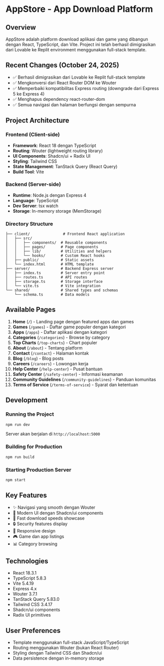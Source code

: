 # AppStore - App Download Platform

## Overview
AppStore adalah platform download aplikasi dan game yang dibangun dengan React, TypeScript, dan Vite. Project ini telah berhasil dimigrasikan dari Lovable ke Replit environment menggunakan full-stack template.

## Recent Changes (October 24, 2025)
- ✅ Berhasil dimigrasikan dari Lovable ke Replit full-stack template
- ✅ Mengkonversi dari React Router DOM ke Wouter
- ✅ Memperbaiki kompatibilitas Express routing (downgrade dari Express 5 ke Express 4)
- ✅ Menghapus dependency react-router-dom
- ✅ Semua navigasi dan halaman berfungsi dengan sempurna

## Project Architecture

### Frontend (Client-side)
- **Framework**: React 18 dengan TypeScript
- **Routing**: Wouter (lightweight routing library)
- **UI Components**: Shadcn/ui + Radix UI
- **Styling**: Tailwind CSS
- **State Management**: TanStack Query (React Query)
- **Build Tool**: Vite

### Backend (Server-side)
- **Runtime**: Node.js dengan Express 4
- **Language**: TypeScript
- **Dev Server**: tsx watch
- **Storage**: In-memory storage (MemStorage)

### Directory Structure
```
├── client/               # Frontend React application
│   ├── src/
│   │   ├── components/  # Reusable components
│   │   ├── pages/       # Page components
│   │   ├── lib/         # Utilities and helpers
│   │   └── hooks/       # Custom React hooks
│   ├── public/          # Static assets
│   └── index.html       # HTML template
├── server/              # Backend Express server
│   ├── index.ts         # Server entry point
│   ├── routes.ts        # API routes
│   ├── storage.ts       # Storage interface
│   └── vite.ts          # Vite integration
└── shared/              # Shared types and schemas
    └── schema.ts        # Data models
```

## Available Pages
1. **Home** (`/`) - Landing page dengan featured apps dan games
2. **Games** (`/games`) - Daftar game populer dengan kategori
3. **Apps** (`/apps`) - Daftar aplikasi dengan kategori
4. **Categories** (`/categories`) - Browse by category
5. **Top Charts** (`/top-charts`) - Chart populer
6. **About** (`/about`) - Tentang platform
7. **Contact** (`/contact`) - Halaman kontak
8. **Blog** (`/blog`) - Blog posts
9. **Careers** (`/careers`) - Lowongan kerja
10. **Help Center** (`/help-center`) - Pusat bantuan
11. **Safety Center** (`/safety-center`) - Informasi keamanan
12. **Community Guidelines** (`/community-guidelines`) - Panduan komunitas
13. **Terms of Service** (`/terms-of-service`) - Syarat dan ketentuan

## Development

### Running the Project
```bash
npm run dev
```
Server akan berjalan di `http://localhost:5000`

### Building for Production
```bash
npm run build
```

### Starting Production Server
```bash
npm start
```

## Key Features
- ✨ Navigasi yang smooth dengan Wouter
- 🎨 Modern UI dengan Shadcn/ui components
- 🚀 Fast download speeds showcase
- 🔒 Security features display
- 📱 Responsive design
- 🎮 Game dan app listings
- 📊 Category browsing

## Technologies
- React 18.3.1
- TypeScript 5.8.3
- Vite 5.4.19
- Express 4.x
- Wouter 3.7.1
- TanStack Query 5.83.0
- Tailwind CSS 3.4.17
- Shadcn/ui components
- Radix UI primitives

## User Preferences
- Template menggunakan full-stack JavaScript/TypeScript
- Routing menggunakan Wouter (bukan React Router)
- Styling dengan Tailwind CSS dan Shadcn/ui
- Data persistence dengan in-memory storage
